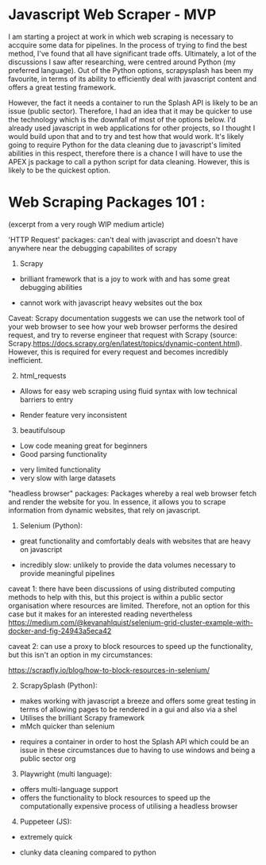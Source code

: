 # Javascript Web Scraper - MVP 

I am starting a project at work in which web scraping is necessary to accquire some data for pipelines. In the process of trying to find the best method, I've found that all have significant trade offs. Ultimately, a lot of the discussions I saw after researching, were centred around Python (my preferred language). Out of the Python options, scrapysplash has been  my favourite, in terms of its ability to efficiently deal with javascript content and offers a great testing framework.

However, the fact it needs a container to run the Splash API is likely to be an issue (public sector). Therefore, I had an idea that it may be quicker to use the technology which is the downfall of most of the options below. I'd already used javascript in web applications for other projects, so I thought I would build upon that and to try and test how that would work. It's likely going to require Python for the data cleaning due to javascript's limited abilities in this respect, therefore there is a chance I will have to use the APEX js package to call a python script for data cleaning. However, this is likely to be the quickest option.


# Web Scraping Packages 101 :

(excerpt from a very rough WIP medium article)

'HTTP Request' packages:
can't deal with javascript and doesn't have anywhere near the debugging capabilites of scrapy

1. Scrapy
+ brilliant framework that is a joy to work with and has some great debugging abilities
- cannot work with javascript heavy websites out the box

Caveat: Scrapy documentation suggests we can use the network tool of your web browser to see how your web browser performs the desired request, and try to reverse engineer that request with Scrapy (source: Scrapy.https://docs.scrapy.org/en/latest/topics/dynamic-content.html). However, this is required for every request and becomes incredibly inefficient.
  
2. html_requests
+ Allows for easy web scraping using fluid syntax with low technical barriers to entry
- Render feature very inconsistent

3. beautifulsoup
+ Low code meaning great for beginners
+ Good parsing functionality 
- very limited functionality
- very slow with large datasets

  
"headless browser" packages:
Packages whereby a real web browser fetch and render the website for you. In essence, it allows you to scrape information from dynamic websites, that rely on javascript.

1. Selenium (Python):
+ great functionality and comfortably deals with websites that are heavy on javascript
- incredibly slow: unlikely to provide the data volumes necessary to provide meaningful pipelines

caveat 1: there have been discussions of using distributed computing methods to help with this, but this project is within a public sector organisation where resources are limited. Therefore, not an option for this case but it makes for an interested reading nevertheless https://medium.com/@kevanahlquist/selenium-grid-cluster-example-with-docker-and-fig-24943a5eca42

caveat 2: can use a proxy to block resources to speed up the functionality, but this isn't an option in my circumstances: 

https://scrapfly.io/blog/how-to-block-resources-in-selenium/

2. ScrapySplash (Python):
+ makes working with javascript a breeze and offers some great testing in terms of allowing pages to be rendered in a gui and also via a shel
+ Utilises the brilliant Scrapy framework 
+ mMch quicker than selenium
- requires a container in order to host the Splash API which could be an issue in these circumstances due to having to use windows and being a public sector org

3. Playwright (multi language):
+ offers multi-language support
+ offers the functionality to block resources to speed up the computationally expensive process of utilising a headless browser

4. Puppeteer (JS):
+ extremely quick
- clunky data cleaning compared to python
  

